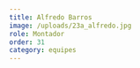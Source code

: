 ```yaml
---
title: Alfredo Barros
image: /uploads/23a_alfredo.jpg
role: Montador
order: 31
category: equipes
---
```

